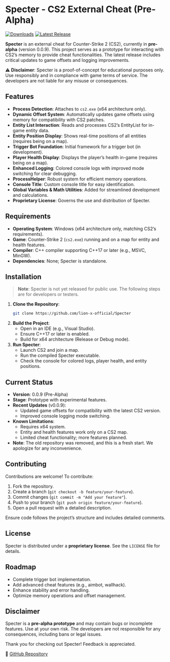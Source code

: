 ﻿# Specter - CS2 External Cheat (Pre-Alpha)

[![Downloads](https://img.shields.io/github/downloads/lion-x-official/Specter/total?style=for-the-badge&logo=github&link=https%3A%2F%2Fgithub.com%2Flion-x-official%2FSpecter%2Freleases)](https://github.com/lion-x-official/Specter/releases)
[![Latest Release](https://img.shields.io/github/v/release/lion-x-official/Specter?display_name=tag&style=for-the-badge&logo=github&color=%23b34be3&link=https%3A%2F%2Fgithub.com%2Flion-x-official%2FSpecter%2Freleases%2Flatest)](https://github.com/lion-x-official/Specter/releases/latest)

**Specter** is an external cheat for Counter-Strike 2 (CS2), currently in **pre-alpha** (version 0.0.9). This project serves as a prototype for interacting with CS2’s memory to provide cheat functionalities. The latest release includes critical updates to game offsets and logging improvements.

⚠️ **Disclaimer**: Specter is a proof-of-concept for educational purposes only. Use responsibly and in compliance with game terms of service. The developers are not liable for any misuse or consequences.

## Features
- **Process Detection**: Attaches to `cs2.exe` (x64 architecture only).  
- **Dynamic Offset System**: Automatically updates game offsets using memory for compatibility with CS2 patches.  
- **Entity List Interaction**: Reads and processes CS2’s EntityList for in-game entity data.  
- **Entity Position Display**: Shows real-time positions of all entities (requires being on a map).  
- **Trigger Bot Foundation**: Initial framework for a trigger bot (in development).  
- **Player Health Display**: Displays the player’s health in-game (requires being on a map).  
- **Enhanced Logging**: Colored console logs with improved mode switching for clear debugging.  
- **ProcessHelper**: Robust system for efficient memory operations.  
- **Console Title**: Custom console title for easy identification.  
- **Global Variables & Math Utilities**: Added for streamlined development and calculations.  
- **Proprietary License**: Governs the use and distribution of Specter.

## Requirements
- **Operating System**: Windows (x64 architecture only, matching CS2’s requirements).  
- **Game**: Counter-Strike 2 (`cs2.exe`) running and on a map for entity and health features.  
- **Compiler**: C++ compiler supporting C++17 or later (e.g., MSVC, MinGW).  
- **Dependencies**: None; Specter is standalone.

## Installation
> **Note**: Specter is not yet released for public use. The following steps are for developers or testers.

1. **Clone the Repository**:  
   ```bash
   git clone https://github.com/lion-x-official/Specter
   ```
2. **Build the Project**:  
   - Open in an IDE (e.g., Visual Studio).  
   - Ensure C++17 or later is enabled.  
   - Build for x64 architecture (Release or Debug mode).  
3. **Run Specter**:  
   - Launch CS2 and join a map.  
   - Run the compiled Specter executable.  
   - Check the console for colored logs, player health, and entity positions.

## Current Status
- **Version**: 0.0.9 (Pre-Alpha)  
- **Stage**: Prototype with experimental features.  
- **Recent Updates** (v0.0.9):  
  - Updated game offsets for compatibility with the latest CS2 version.  
  - Improved console logging mode switching.  
- **Known Limitations**:  
  - Requires x64 system.  
  - Entity and health features work only on a CS2 map.  
  - Limited cheat functionality; more features planned.  
- **Note**: The old repository was removed, and this is a fresh start. We apologize for any inconvenience.

## Contributing
Contributions are welcome! To contribute:  
1. Fork the repository.  
2. Create a branch (`git checkout -b feature/your-feature`).  
3. Commit changes (`git commit -m "Add your feature"`).  
4. Push to your branch (`git push origin feature/your-feature`).  
5. Open a pull request with a detailed description.  

Ensure code follows the project’s structure and includes detailed comments.

## License
Specter is distributed under a **proprietary license**. See the `LICENSE` file for details.

## Roadmap
- Complete trigger bot implementation.  
- Add advanced cheat features (e.g., aimbot, wallhack).  
- Enhance stability and error handling.  
- Optimize memory operations and offset management.

## Disclaimer
Specter is a **pre-alpha prototype** and may contain bugs or incomplete features. Use at your own risk. The developers are not responsible for any consequences, including bans or legal issues.

Thank you for checking out Specter! Feedback is appreciated.

🔗 [GitHub Repository](https://github.com/lion-x-official/Specter)